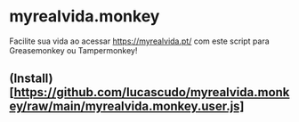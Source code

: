 # myrealvida.monkey
Facilite sua vida ao acessar https://myrealvida.pt/ com este script para Greasemonkey ou Tampermonkey!

## (Install)[https://github.com/lucascudo/myrealvida.monkey/raw/main/myrealvida.monkey.user.js]
